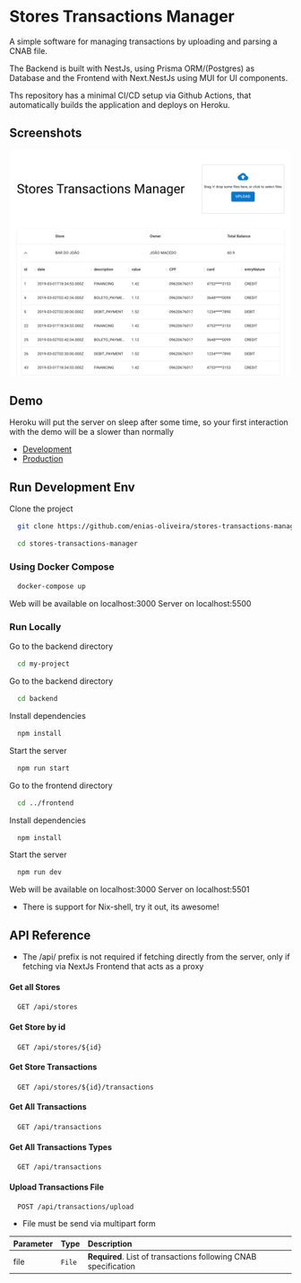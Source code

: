 
# Stores Transactions Manager

A simple software for managing transactions by uploading and parsing a CNAB file.

The Backend is built with NestJs, using Prisma ORM/(Postgres) as Database and the Frontend with Next.NestJs using MUI for UI components.

Ths repository has a minimal CI/CD setup via Github Actions, that automatically builds the application and deploys on Heroku.


## Screenshots

![App Screenshot](./readme/screenshot1.png)


## Demo

Heroku will put the server on sleep after some time, so your first interaction with the demo will be a slower than normally

- [Development](https://strs-transactions-manager-dev.herokuapp.com)
- [Production](https://strs-transactions-manager-prd.herokuapp.com)
## Run Development Env

Clone the project

```bash
  git clone https://github.com/enias-oliveira/stores-transactions-manager
```

```bash
  cd stores-transactions-manager
```

### Using Docker Compose

```bash
  docker-compose up
```

Web will be available on localhost:3000
Server on localhost:5500

### Run Locally

Go to the backend directory

```bash
  cd my-project
```

Go to the backend directory

```bash
  cd backend
```

Install dependencies

```bash
  npm install
```

Start the server

```bash
  npm run start
```

Go to the frontend directory

```bash
  cd ../frontend
```

Install dependencies

```bash
  npm install
```

Start the server

```bash
  npm run dev
```


Web will be available on localhost:3000
Server on localhost:5501


* There is support for Nix-shell, try it out, its awesome!
## API Reference

* The /api/ prefix is not required if fetching directly from the server, only if fetching via NextJs Frontend that acts as a proxy


#### Get all Stores

```http
  GET /api/stores
```

#### Get Store by id

```http
  GET /api/stores/${id}
```

#### Get Store Transactions

```http
  GET /api/stores/${id}/transactions
```

#### Get All Transactions

```http
  GET /api/transactions
```

#### Get All Transactions Types

```http
  GET /api/transactions
```


#### Upload Transactions File

```http
  POST /api/transactions/upload
```

* File must be send via multipart form 

| Parameter | Type     | Description                       |
| :-------- | :------- | :-------------------------------- |
| file      | `File` | **Required**. List of transactions following CNAB specification|



